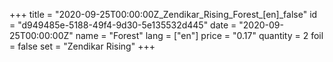 +++
title = "2020-09-25T00:00:00Z_Zendikar_Rising_Forest_[en]_false"
id = "d949485e-5188-49f4-9d30-5e135532d445"
date = "2020-09-25T00:00:00Z"
name = "Forest"
lang = ["en"]
price = "0.17"
quantity = 2
foil = false
set = "Zendikar Rising"
+++
